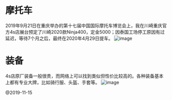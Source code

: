 # 摩托车

2019年9月21日在重庆举办的第十七届中国国际摩托车博览会上，我在川崎重庆官方4s店展台预定了川崎2020款Ninja400，定金5000；因泰国工场停工原因有过延迟，等待7个月之后，最终在2020年4月29日提车。
![image](https://user-images.githubusercontent.com/11970778/110227727-61297300-7f36-11eb-8f86-5b7b94474bce.png)



# 装备
4s店原厂装备一般很贵，而网络上可以找到类似但性价比较高的。各种装备基本上都有专业大牌，比如骑行服、头盔、手套等。
![image](https://user-images.githubusercontent.com/11970778/110227610-13f8d180-7f35-11eb-80cb-96e92f95e7c9.png)

@2019-11-15
